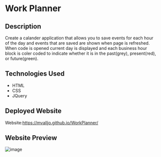 # Work Planner
## Description 
Create a calander application that allows you to save events for each hour of the day and events that are saved are shown when page is refreshed. When code is opened current day is displayed and each business hour block is coler coded to indicate whether it is in the past(grey), present(red), or future(green). 
## Technologies Used
- HTML
- CSS
- JQuery
## Deployed Website
Website:https://mvalljo.github.io/WorkPlanner/
## Website Preview
![image](https://user-images.githubusercontent.com/86633258/131024687-a481a81d-9708-42d6-bc8c-0620a73559b0.png)

